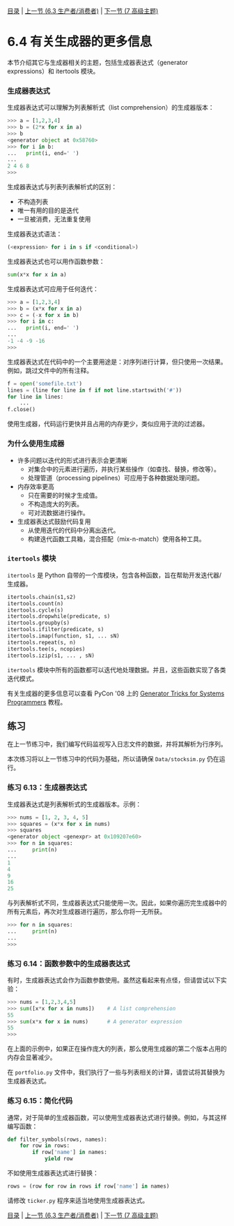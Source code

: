 [目录](../Contents.md) \| [上一节 (6.3 生产者/消费者)](03_Producers_consumers.md) \| [下一节 (7 高级主题)](../07_Advanced_Topics/00_Overview.md)

# 6.4 有关生成器的更多信息

本节介绍其它与生成器相关的主题，包括生成器表达式（generator expressions）和 itertools 模块。

### 生成器表达式

生成器表达式可以理解为列表解析式（list comprehension）的生成器版本：

```python
>>> a = [1,2,3,4]
>>> b = (2*x for x in a)
>>> b
<generator object at 0x58760>
>>> for i in b:
...   print(i, end=' ')
...
2 4 6 8
>>>
```

生成器表达式与列表列表解析式的区别：

* 不构造列表
* 唯一有用的目的是迭代
* 一旦被消费，无法重复使用

生成器表达式语法：

```python
(<expression> for i in s if <conditional>)
```

生成器表达式也可以用作函数参数：

```python
sum(x*x for x in a)
```

生成器表达式可应用于任何迭代：

```python
>>> a = [1,2,3,4]
>>> b = (x*x for x in a)
>>> c = (-x for x in b)
>>> for i in c:
...   print(i, end=' ')
...
-1 -4 -9 -16
>>>
```

生成器表达式在代码中的一个主要用途是：对序列进行计算，但只使用一次结果。例如，跳过文件中的所有注释。

```python
f = open('somefile.txt')
lines = (line for line in f if not line.startswith('#'))
for line in lines:
    ...
f.close()
```

使用生成器，代码运行更快并且占用的内存更少，类似应用于流的过滤器。

### 为什么使用生成器


* 许多问题以迭代的形式进行表示会更清晰
  * 对集合中的元素进行遍历，并执行某些操作（如查找、替换，修改等）。
  * 处理管道（processing pipelines）可应用于各种数据处理问题。
* 内存效率更高
  * 只在需要的时候才生成值。
  * 不构造庞大的列表。
  * 可对流数据进行操作。
* 生成器表达式鼓励代码复用
  * 从使用迭代的代码中分离出迭代。
  * 构建迭代函数工具箱，混合搭配（mix-n-match）使用各种工具。

### `itertools` 模块

`itertools` 是 Python 自带的一个库模块，包含各种函数，旨在帮助开发迭代器/生成器。

```python
itertools.chain(s1,s2)
itertools.count(n)
itertools.cycle(s)
itertools.dropwhile(predicate, s)
itertools.groupby(s)
itertools.ifilter(predicate, s)
itertools.imap(function, s1, ... sN)
itertools.repeat(s, n)
itertools.tee(s, ncopies)
itertools.izip(s1, ... , sN)
```

`itertools`  模块中所有的函数都可以迭代地处理数据。并且，这些函数实现了各类迭代模式。

有关生成器的更多信息可以查看 PyCon '08 上的 [Generator Tricks for Systems Programmers](http://www.dabeaz.com/generators/) 教程。

## 练习

在上一节练习中，我们编写代码监视写入日志文件的数据，并将其解析为行序列。

本次练习将以上一节练习中的代码为基础，所以请确保 `Data/stocksim.py` 仍在运行。

### 练习 6.13：生成器表达式

生成器表达式是列表解析式的生成器版本。示例：

```python
>>> nums = [1, 2, 3, 4, 5]
>>> squares = (x*x for x in nums)
>>> squares
<generator object <genexpr> at 0x109207e60>
>>> for n in squares:
...     print(n)
...
1
4
9
16
25
```

与列表解析式不同，生成器表达式只能使用一次。因此，如果你遍历完生成器中的所有元素后，再次对生成器进行遍历，那么你将一无所获。

```python
>>> for n in squares:
...     print(n)
...
>>>
```

### 练习 6.14：函数参数中的生成器表达式

有时，生成器表达式会作为函数参数使用。虽然这看起来有点怪，但请尝试以下实验：

```python
>>> nums = [1,2,3,4,5]
>>> sum([x*x for x in nums])    # A list comprehension
55
>>> sum(x*x for x in nums)      # A generator expression
55
>>>
```
在上面的示例中，如果正在操作庞大的列表，那么使用生成器的第二个版本占用的内存会显著减少。

在  `portfolio.py` 文件中，我们执行了一些与列表相关的计算，请尝试将其替换为生成器表达式。

### 练习 6.15：简化代码

通常，对于简单的生成器函数，可以使用生成器表达式进行替换。例如，与其这样编写函数：

```python
def filter_symbols(rows, names):
    for row in rows:
        if row['name'] in names:
            yield row
```

不如使用生成器表达式进行替换：

```python
rows = (row for row in rows if row['name'] in names)
```

请修改 `ticker.py` 程序来适当地使用生成器表达式。

[目录](../Contents.md) \| [上一节 (6.3 生产者/消费者)](03_Producers_consumers.md) \| [下一节 (7 高级主题)](../07_Advanced_Topics/00_Overview.md)